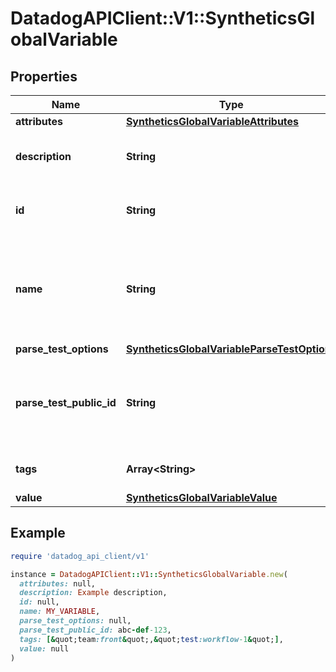 # DatadogAPIClient::V1::SyntheticsGlobalVariable

## Properties

| Name                     | Type                                                                                        | Description                                                             | Notes                |
| ------------------------ | ------------------------------------------------------------------------------------------- | ----------------------------------------------------------------------- | -------------------- |
| **attributes**           | [**SyntheticsGlobalVariableAttributes**](SyntheticsGlobalVariableAttributes.md)             |                                                                         | [optional]           |
| **description**          | **String**                                                                                  | Description of the global variable.                                     |                      |
| **id**                   | **String**                                                                                  | Unique identifier of the global variable.                               | [optional][readonly] |
| **name**                 | **String**                                                                                  | Name of the global variable. Unique across Synthetics global variables. |                      |
| **parse_test_options**   | [**SyntheticsGlobalVariableParseTestOptions**](SyntheticsGlobalVariableParseTestOptions.md) |                                                                         | [optional]           |
| **parse_test_public_id** | **String**                                                                                  | A Synthetic test ID to use as a test to generate the variable value.    | [optional]           |
| **tags**                 | **Array&lt;String&gt;**                                                                     | Tags of the global variable.                                            |                      |
| **value**                | [**SyntheticsGlobalVariableValue**](SyntheticsGlobalVariableValue.md)                       |                                                                         |                      |

## Example

```ruby
require 'datadog_api_client/v1'

instance = DatadogAPIClient::V1::SyntheticsGlobalVariable.new(
  attributes: null,
  description: Example description,
  id: null,
  name: MY_VARIABLE,
  parse_test_options: null,
  parse_test_public_id: abc-def-123,
  tags: [&quot;team:front&quot;,&quot;test:workflow-1&quot;],
  value: null
)
```
